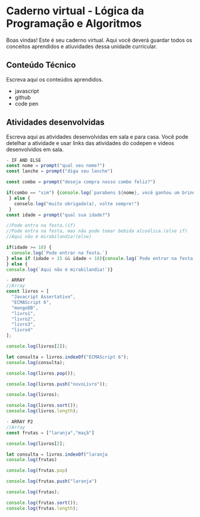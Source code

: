 # Caderno virtual - Lógica da Programação e Algoritmos
Boas vindas! Este é seu caderno virtual. Aqui você deverá guardar todos os conceitos aprendidos e atiuvidades dessa unidade curricular. 


## Conteúdo Técnico
Escreva aqui os conteúdos aprendidos.

- javascript
- github
- code pen

## Atividades desenvolvidas
Escreva aqui as atividades desenvolvidas em sala e para casa. Você pode detelhar a atividade e usar links das atividades do codepen e vídeos desenvolvidos em sala.

```js
- IF AND ELSE 
const nome = prompt("qual seu nome?")
const lanche = prompt("diga seu lanche")

const combo = prompt("deseja compra nosso combo feliz?")

if(combo == "sim") {console.log(`parabens ${nome}, você ganhou um brinde`)
 } else {
   conselo.log("muito obrigado(a), volte sempre!")
 }
const idade = prompt("qual sua idade?")

//Pode entra na festa.(if)
//Pode entra na festa, mas não pode tomar bebida alcoólica.(else if)
//Aqui não é mirabilandia!(else)

if(idade >= 18) {
  console.log(`Pode entrar na festa.`)
} else if (idade > 15 && idade < 18){console.log(`Pode entrar na festa, mas não pode tomar bebida alcoólica.`)
} else {
console.log(`Aqui não é mirabilandia!`)}

- ARRAY
//Array
const livros = [
  "Javacript Assertativo",
  "ECMAScript 6",
  "mongoDB",
  "livro1",
  "livro2",
  "livro3",
  "livro4"
];

console.log(livros[2]);

let consulta = livros.indexOf("ECMAScript 6");
console.log(consulta);

console.log(livros.pop());

console.log(livros.push("novoLivro"));

console.log(livros);

console.log(livros.sort());
console.log(livros.length);

- ARRAY P2
//Array
const frutas = ["laranja","maçã"]

console.log(livros[2];

let consulta = livros.indexOf("laranja
console.log(frutas)

console.log(frutas.pop)

console.log(frutas.push("laranja")

console.log(frutas);

console.log(frutas.sort());
console.log(frutas.length);

```
